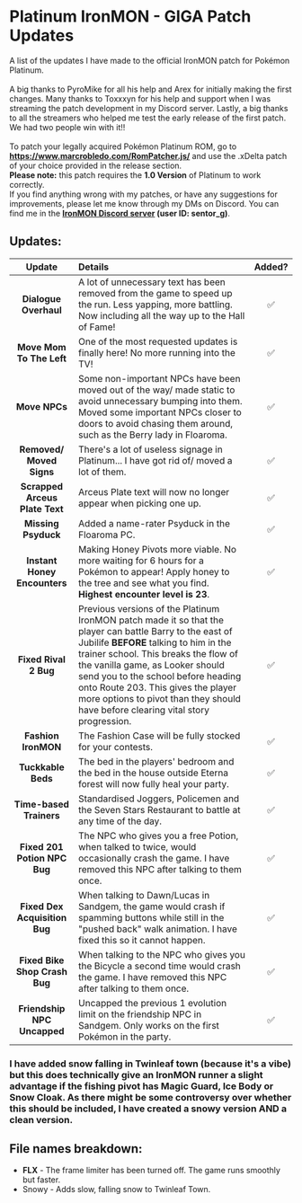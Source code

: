 # Platinum IronMON - GIGA Patch Updates
A list of the updates I have made to the official IronMON patch for Pokémon Platinum.<br><br>A big thanks to PyroMike for all his help and Arex for initially making the first changes. Many thanks to Toxxxyn for his help and support when I was streaming the patch development in my Discord server. Lastly, a big thanks to all the streamers who helped me test the early release of the first patch. We had two people win with it!!
<br><br>
To patch your legally acquired Pokémon Platinum ROM, go to **https://www.marcrobledo.com/RomPatcher.js/** and use the .xDelta patch of your choice provided in the release section.<br>**Please note:** this patch requires the **1.0 Version** of Platinum to work correctly.<br>If you find anything wrong with my patches, or have any suggestions for improvements, please let me know through my DMs on Discord. You can find me in the **[IronMON Discord server](https://discord.com/invite/jFPYsZAhjX) (user ID: sentor_g)**.
## Updates:
| **Update** | **Details** | **Added?** |
|:-:|:-|:-:|
| **Dialogue Overhaul** | A lot of unnecessary text has been removed from the game to speed up the run. Less yapping, more battling. Now including all the way up to the Hall of Fame! | ✅ |
| **Move Mom To The Left** | One of the most requested updates is finally here! No more running into the TV! | ✅ |
| **Move NPCs** | Some non-important NPCs have been moved out of the way/ made static to avoid unnecessary bumping into them. Moved some important NPCs closer to doors to avoid chasing them around, such as the Berry lady in Floaroma. | ✅ |
| **Removed/ Moved Signs** | There's a lot of useless signage in Platinum... I have got rid of/ moved a lot of them. | ✅ |
| **Scrapped Arceus Plate Text** | Arceus Plate text will now no longer appear when picking one up. | ✅ |
| **Missing Psyduck** | Added a name-rater Psyduck in the Floaroma PC. | ✅ |
| **Instant Honey Encounters** | Making Honey Pivots more viable. No more waiting for 6 hours for a Pokémon to appear! Apply honey to the tree and see what you find.<br>**Highest encounter level is 23**. | ✅ |
| **Fixed Rival 2 Bug** | Previous versions of the Platinum IronMON patch made it so that the player can battle Barry to the east of Jubilife **BEFORE** talking to him in the trainer school. This breaks the flow of the vanilla game, as Looker should send you to the school before heading onto Route 203. This gives the player more options to pivot than they should have before clearing vital story progression. | ✅ |
| **Fashion IronMON** | The Fashion Case will be fully stocked for your contests. | ✅ |
| **Tuckkable Beds** | The bed in the players' bedroom and the bed in the house outside Eterna forest will now fully heal your party. | ✅ |
| **Time-based Trainers** | Standardised Joggers, Policemen and the Seven Stars Restaurant to battle at any time of the day. | ✅ |
| **Fixed 201 Potion NPC Bug** | The NPC who gives you a free Potion, when talked to twice, would occasionally crash the game. I have removed this NPC after talking to them once. | ✅ |
| **Fixed Dex Acquisition Bug** | When talking to Dawn/Lucas in Sandgem, the game would crash if spamming buttons while still in the "pushed back" walk animation. I have fixed this so it cannot happen. | ✅ |
| **Fixed Bike Shop Crash Bug** | When talking to the NPC who gives you the Bicycle a second time would crash the game. I have removed this NPC after talking to them once. | ✅ |
| **Friendship NPC Uncapped** | Uncapped the previous 1 evolution limit on the friendship NPC in Sandgem. Only works on the first Pokémon in the party. | ✅ |

### I have added snow falling in Twinleaf town (because it's a vibe) but this does technically give an IronMON runner a slight advantage if the fishing pivot has Magic Guard, Ice Body or Snow Cloak. As there might be some controversy over whether this should be included, I have created a snowy version AND a clean version.

## File names breakdown:
- **FLX** - The frame limiter has been turned off. The game runs smoothly but faster.
- Snowy - Adds slow, falling snow to Twinleaf Town.
